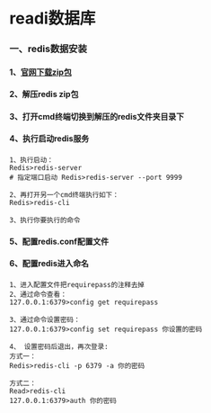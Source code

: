 # readi数据库
### 一、redis数据安装
#### 1、[官网下载zip包](https://redis.io/download/#redis-downloads)
#### 2、解压redis zip包
#### 3、打开cmd终端切换到解压的redis文件夹目录下
#### 4、执行启动redis服务
```
1、执行启动：
Redis>redis-server
# 指定端口启动 Redis>redis-server --port 9999

2、再打开另一个cmd终端执行如下：
Redis>redis-cli

3、执行你要执行的命令
```
#### 5、配置redis.conf配置文件
#### 6、配置redis进入命名
```
1、进入配置文件把requirepass的注释去掉
2、通过命令查看：
127.0.0.1:6379>config get requirepass

3、通过命令设置密码：
127.0.0.1:6379>config set requirepass 你设置的密码

4、 设置密码后退出，再次登录:
方式一：
Redis>redis-cli -p 6379 -a 你的密码

方式二：
Read>redis-cli
127.0.0.1:6379>auth 你的密码
```